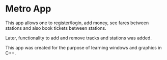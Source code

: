 # Metro App

This app allows one to register/login, add money, see fares between stations and also book tickets between stations.

Later, functionality to add and remove tracks and stations was added.

This app was created for the purpose of learning windows and graphics in C++.
